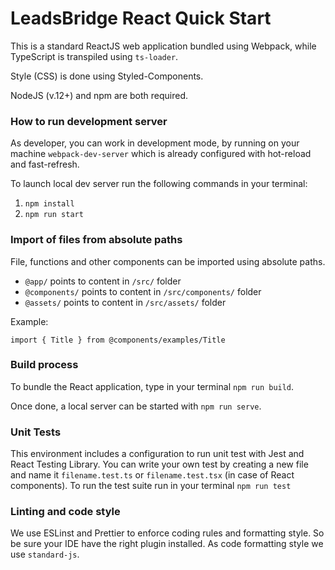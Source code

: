 # LeadsBridge React Quick Start

This is a standard ReactJS web application bundled using Webpack, while TypeScript is transpiled using `ts-loader`.

Style (CSS) is done using Styled-Components.

NodeJS (v.12+) and npm are both required.

### How to run development server

As developer, you can work in development mode, by running on your machine `webpack-dev-server` which is already
configured with hot-reload and fast-refresh.

To launch local dev server run the following commands in your terminal:

1. `npm install`
2. `npm run start`

### Import of files from absolute paths

File, functions and other components can be imported using absolute paths.
- `@app/` points to content in `/src/` folder
- `@components/` points to content in `/src/components/` folder
- `@assets/` points to content in `/src/assets/` folder

Example: 
```
import { Title } from @components/examples/Title
```

### Build process

To bundle the React application, type in your terminal `npm run build`.

Once done, a local server can be started with `npm run serve`.

### Unit Tests

This environment includes a configuration to run unit test with Jest and React Testing Library.
You can write your own test by creating a new file and name it `filename.test.ts` or `filename.test.tsx` (in case of React components).
To run the test suite run in your terminal `npm run test`

### Linting and code style

We use ESLinst and Prettier to enforce coding rules and formatting style. So be sure your IDE have the right plugin installed.
As code formatting style we use `standard-js`.
